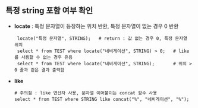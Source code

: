 ## 특정 string 포함 여부 확인 
 - **locate** : 특정 문자열이 등장하는 위치 반환, 특정 문자열이 없는 경우 0 반환
     ``` MySQL
      locate("특정 문자열", STRING);   # return : 값 없는 경우 0, 특정 문자열 위치
      select * from TEST where locate("네비게이션", STRING) > 0;   # like를 사용할 수 없는 경우 유용
      select * from TEST where locate("네비게이션", STRING);       # 위의 > 0 줄과 같은 결과 출력함
      ``` 
 - **like**
     ``` MySQL
     # 주의점 : like 연산자 사용, 문자열 이어붙이는 concat 함수 사용
     select * from TEST where STRING like concat("%", "네비게이션", "%");
     ```
